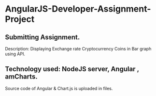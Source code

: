 # AngularJS-Developer-Assignment-Project

## Submitting Assignment.

Description:
Displaying Exchange rate Cryptocurrency Coins in Bar graph using API. 

## Technology used: NodeJS server, Angular , amCharts.

Source code of Angular & Chart.js is uploaded in files.




